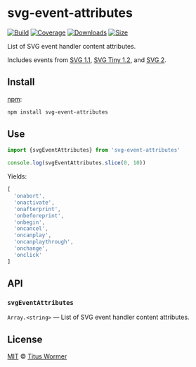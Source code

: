# svg-event-attributes

[![Build][build-badge]][build]
[![Coverage][coverage-badge]][coverage]
[![Downloads][downloads-badge]][downloads]
[![Size][size-badge]][size]

List of SVG event handler content attributes.

Includes events from [SVG 1.1][1.1], [SVG Tiny 1.2][1.2], and [SVG 2][2.0].

## Install

[npm][]:

```sh
npm install svg-event-attributes
```

## Use

```js
import {svgEventAttributes} from 'svg-event-attributes'

console.log(svgEventAttributes.slice(0, 10))
```

Yields:

```js
[
  'onabort',
  'onactivate',
  'onafterprint',
  'onbeforeprint',
  'onbegin',
  'oncancel',
  'oncanplay',
  'oncanplaythrough',
  'onchange',
  'onclick'
]
```

## API

### `svgEventAttributes`

`Array.<string>` — List of SVG event handler content attributes.

## License

[MIT][license] © [Titus Wormer][author]

<!-- Definition -->

[build-badge]: https://github.com/wooorm/svg-event-attributes/workflows/main/badge.svg

[build]: https://github.com/wooorm/svg-event-attributes/actions

[coverage-badge]: https://img.shields.io/codecov/c/github/wooorm/svg-event-attributes.svg

[coverage]: https://codecov.io/github/wooorm/svg-event-attributes

[downloads-badge]: https://img.shields.io/npm/dm/svg-event-attributes.svg

[downloads]: https://www.npmjs.com/package/svg-event-attributes

[size-badge]: https://img.shields.io/bundlephobia/minzip/svg-event-attributes.svg

[size]: https://bundlephobia.com/result?p=svg-event-attributes

[npm]: https://docs.npmjs.com/cli/install

[license]: license

[author]: https://wooorm.com

[1.1]: https://www.w3.org/TR/SVG/attindex.html

[1.2]: https://www.w3.org/TR/SVGTiny12/attributeTable.html

[2.0]: https://www.w3.org/TR/SVG2/attindex.html

